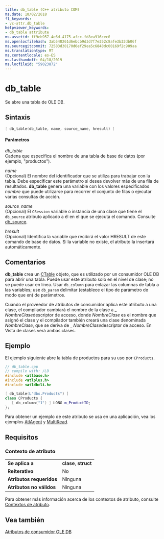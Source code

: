 ```yaml
---
title: db_table (C++ atributo COM)
ms.date: 10/02/2018
f1_keywords:
- vc-attr.db_table
helpviewer_keywords:
- db_table attribute
ms.assetid: ff9eb957-4e6d-4175-afcc-fd8ea916cec0
ms.openlocfilehash: 3ab548261d6ebcb9d3d7f7e352c8afe3b33db06f
ms.sourcegitcommit: 72583d30170d6ef29ea5c6848dc00169f2c909aa
ms.translationtype: MT
ms.contentlocale: es-ES
ms.lasthandoff: 04/18/2019
ms.locfileid: "59023872"
---
```

# <a name="dbtable"></a>db_table

Se abre una tabla de OLE DB.

## <a name="syntax"></a>Sintaxis

```cpp
[ db_table(db_table, name, source_name, hresult) ]
```

#### <a name="parameters"></a>Parámetros

*db_table*<br/>
Cadena que especifica el nombre de una tabla de base de datos (por ejemplo, "productos").

*name*<br/>
(Opcional) El nombre del identificador que se utiliza para trabajar con la tabla. Debe especificar este parámetro si desea devolver más de una fila de resultados. **db_table** genera una variable con los valores especificados *nombre* que puede utilizarse para recorrer el conjunto de filas o ejecutar varias consultas de acción.

*source_name*<br/>
(Opcional) El `CSession` variable o instancia de una clase que tiene el `db_source` atributo aplicado a él en el que se ejecuta el comando. Consulte [db_source](db-source.md).

*hresult*<br/>
(Opcional) Identifica la variable que recibirá el valor HRESULT de este comando de base de datos. Si la variable no existe, el atributo la insertará automáticamente.

## <a name="remarks"></a>Comentarios

**db_table** crea un [CTable](../../data/oledb/ctable-class.md) objeto, que es utilizado por un consumidor OLE DB para abrir una tabla. Puede usar este atributo solo en el nivel de clase; no se puede usar en línea. Usar `db_column` para enlazar las columnas de tabla a las variables; use `db_param` delimitar (establece el tipo de parámetro de modo que en) de parámetros.

Cuando el proveedor de atributos de consumidor aplica este atributo a una clase, el compilador cambiará el nombre de la clase a \_ *NombreClase*descriptor de acceso, donde *NombreClase* es el nombre que asignó el clase y el compilador también creará una clase denominada *NombreClase*, que se deriva de \_ *NombreClase*descriptor de acceso.  En Vista de clases verá ambas clases.

## <a name="example"></a>Ejemplo

El ejemplo siguiente abre la tabla de productos para su uso por `CProducts`.

```cpp
// db_table.cpp
// compile with: /LD
#include <atlbase.h>
#include <atlplus.h>
#include <atldbcli.h>

[ db_table(L"dbo.Products") ]
class CProducts {
   [ db_column("1") ] LONG m_ProductID;
};
```

Para obtener un ejemplo de este atributo se usa en una aplicación, vea los ejemplos [AtlAgent](https://github.com/Microsoft/VCSamples) y [MultiRead](https://github.com/Microsoft/VCSamples).

## <a name="requirements"></a>Requisitos

### <a name="attribute-context"></a>Contexto de atributo

|||
|-|-|
|**Se aplica a**|**clase**, **struct**|
|**Reiterativo**|No|
|**Atributos requeridos**|Ninguna|
|**Atributos no válidos**|Ninguna|

Para obtener más información acerca de los contextos de atributo, consulte [Contextos de atributo](cpp-attributes-com-net.md#contexts).

## <a name="see-also"></a>Vea también

[Atributos de consumidor OLE DB](ole-db-consumer-attributes.md)
